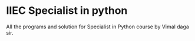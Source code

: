 # IIEC Specialist in python
All the programs and solution for Specialist in Python course by Vimal daga sir.
